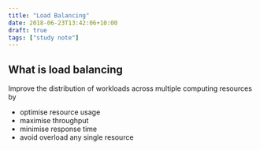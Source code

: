 ```yaml
---
title: "Load Balancing"
date: 2018-06-23T13:42:06+10:00
draft: true
tags: ["study note"]
---
```


## What is load balancing
Improve the distribution of workloads across multiple computing resources by
  - optimise resource usage
  - maximise throughput
  - minimise response time
  - avoid overload any single resource
